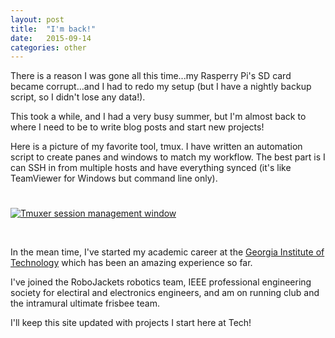 ```yaml
---
layout: post
title:  "I'm back!"
date:   2015-09-14
categories: other
---
```


There is a reason I was gone all this time...my Rasperry Pi's SD card became corrupt...and I had to redo my setup (but I have a nightly backup script, so I didn't lose any data!).

This took a while, and I had a very busy summer, but I'm almost back to where I need to be to write blog posts and start new projects!

Here is a picture of my favorite tool, tmux. I have written an automation script to create panes and windows to match my workflow. The best part is I can SSH in from multiple hosts and have everything synced (it's like TeamViewer for Windows but command line only).

<p class="center limited-image"><a class="no-decor" href="{{ site.baseurl }}/images/raspberry-pi/tmuxer.jpg"><img style="padding-top: 5%;" alt="Tmuxer session management window" src="{{ site.baseurl }}/images/raspberry-pi/tmuxer-small.jpg" /></a></p>

&nbsp;

In the mean time, I've started my academic career at the <a href = "http://www.gatech.edu" target="_blank">Georgia Institute of Technology</a> which has been an amazing experience so far.

I've joined the RoboJackets robotics team, IEEE professional engineering society for electiral and electronics engineers, and am on running club and the intramural ultimate frisbee team.

I'll keep this site updated with projects I start here at Tech!
